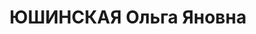 ---
title: ЮШИНСКАЯ Ольга Яновна
description: "Род. в 1893, г. Старая Русса, русская, обр.: среднее, б/п. Проживала:\
  \ Новгородская обл., Старорусский р-н, г. Старая Русса. Домохозяйка \n  Приговор:\
  \ 30.04.1937 – 10 лет"
---